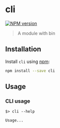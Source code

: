 # cli

[![NPM version][npm-image]][npm-url]

> A module with bin

## Installation

Install `cli` using [npm](https://www.npmjs.com/):

```bash
npm install --save cli
```

## Usage

### CLI usage

```
$> cli --help

Usage...
```


[npm-url]: https://npmjs.org/package/cli
[npm-image]: https://badge.fury.io/js/cli.svg
